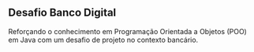 ## Desafio Banco Digital

Reforçando o conhecimento em Programação Orientada a Objetos (POO) em Java com um desafio de projeto no contexto bancário. 


